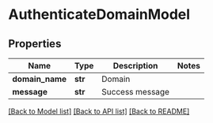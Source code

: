 # AuthenticateDomainModel

## Properties
Name | Type | Description | Notes
------------ | ------------- | ------------- | -------------
**domain_name** | **str** | Domain | 
**message** | **str** | Success message | 

[[Back to Model list]](../README.md#documentation-for-models) [[Back to API list]](../README.md#documentation-for-api-endpoints) [[Back to README]](../README.md)


